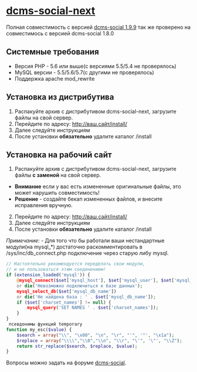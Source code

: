 # [dcms-social-next](http://dcms-social.ru/forum/13/5/62433/)

Полная совместимость с версией [dcms-social 1.9.9](http://dcms-social.ru/plugins/download/file.php?id=141)
так же проверено на совместимось с версией  dcms-social 1.8.0

## Системные требования
- Версия PHP - 5.6 или выше(с версиями 5.5/5.4 не проверялось)
- MySQL версии - 5.5/5.6/5.7(с другими не проверялось)
- Поддержка apache mod_rewrite

## Установка из дистрибутива
1. Распакуйте архив с дистрибутивом dcms-social-next, загрузите файлы на свой сервер.
2. Перейдите по адресу: http://ваш.сайт/install/
3. Далее следуйте инструкциям
4. После установки **обязательно** удалите каталог /install

## Установка на рабочий сайт
1. Распакуйте архив с дистрибутивом dcms-social-next, загрузите файлы **с заменой** на свой сервер.

 * **Внимание** если у вас есть измененные оригинальные файлы, это может нарушить совместимость!
 * **Решение** - создайте бекап измененных файлов, и внесите исправления вручную.

2. Перейдите по адресу: http://ваш.сайт/install/
3. Далее следуйте инструкциям
4. После установки **обязательно** удалите каталог /install

*Примечание:* - Для того что бы работали ваши нестандартные модули(на mysql_*) достаточно раскомментировать в /sys/inc/db_connect.php подключение через старую либу mysql.
```php
// Настоятельно рекомендуется переделать свои модули,
// и не пользоваться этим соединением!
if (extension_loaded('mysql')) {
    @mysql_connect($set['mysql_host'], $set['mysql_user'], $set['mysql_pass'])
    or die('Невозможно подключиться к базе данных');
    mysql_select_db($set['mysql_db_name'])
    or die('Не найдена база : ' . $set['mysql_db_name']);
    if ($set['charset_names'] != null) {
        mysql_query('SET NAMES ' . $set['charset_names']);
    }
}
 псевдонимы функций temporary
function my_esc($value) {
    $search = array("\\", "\x00", "\n", "\r", "'", '"', "\x1a");
    $replace = array("\\\\","\\0","\\n", "\\r", "\'", '\"', "\\Z");
    return str_replace($search, $replace, $value);
}
```
Вопросы можно задать на форуме [dcms-social](http://dcms-social.ru/forum/13/5/62433/).
